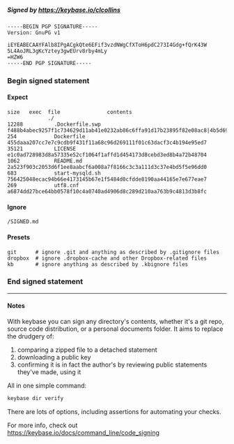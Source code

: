 ##### Signed by https://keybase.io/clcollins
```
-----BEGIN PGP SIGNATURE-----
Version: GnuPG v1

iEYEABECAAYFAlb8IPgACgkQte6EFif3vzdNWgCfXToH6pdC273I4Gdg+fQrK43W
5L4AoJRL3gKcYztey3gwEUrv8rby4mLy
=HZW6
-----END PGP SIGNATURE-----

```

<!-- END SIGNATURES -->

### Begin signed statement 

#### Expect

```
size   exec  file               contents                                                                                                                         
             ./                                                                                                                                                  
12288          .Dockerfile.swp  f488b4abec9257f1c734629d11ab41e0232ab86c6ffa91d17b23895f82e08ac8|4b5d69f71f5f315dbbd909d7c472bf26fbfce7cf112e1cfab18a74a0e6cf3ce2
254            Dockerfile       455daaa207cc7e7c9cdb9f431f11a68c96d269111f01c63dacf3c4b194e95ed7                                                                 
35121          LICENSE          e1c0ad728983d8a57335e52cf1064f1affd1d454173d8cebd3ed8b4a72b48704                                                                 
1062           README.md        2a523f903c2053d6f1ee8aabcf6a008a7f8166c3c3a111d3c37e4bd5f5e96dd0                                                                 
683            start-mysqld.sh  756425048ecac94b66e4173145b67e1f5484d0cfdde8190aa44165e7e677eae7                                                                 
269            utf8.cnf         a6874dd27bce64bb0578f10c4a0740ad4906d8c289d210aa763b9c4813d3b8fc                                                                 
```

#### Ignore

```
/SIGNED.md
```

#### Presets

```
git      # ignore .git and anything as described by .gitignore files
dropbox  # ignore .dropbox-cache and other Dropbox-related files    
kb       # ignore anything as described by .kbignore files          
```

<!-- summarize version = 0.0.9 -->

### End signed statement

<hr>

#### Notes

With keybase you can sign any directory's contents, whether it's a git repo,
source code distribution, or a personal documents folder. It aims to replace the drudgery of:

  1. comparing a zipped file to a detached statement
  2. downloading a public key
  3. confirming it is in fact the author's by reviewing public statements they've made, using it

All in one simple command:

```bash
keybase dir verify
```

There are lots of options, including assertions for automating your checks.

For more info, check out https://keybase.io/docs/command_line/code_signing